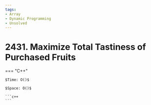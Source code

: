 ```yaml
---
tags:
- Array
- Dynamic Programming
- Unsolved
---
```



# 2431. Maximize Total Tastiness of Purchased Fruits

=== "C++"

    $Time: O()$

    $Space: O()$

    ```c++
    ```
